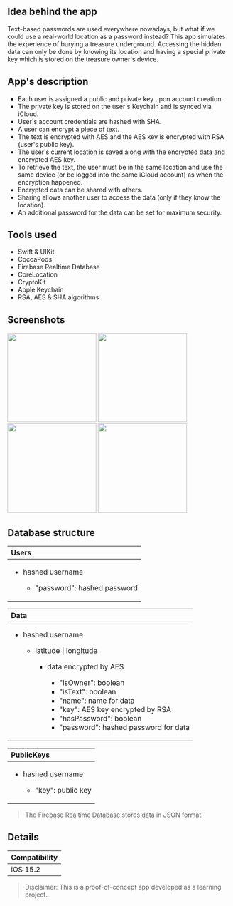 ## Idea behind the app

Text-based passwords are used everywhere nowadays, but what if we could use a real-world location as a password instead? This app simulates the experience of burying a treasure underground. Accessing the hidden data can only be done by knowing its location and having a special private key which is stored on the treasure owner's device.

## App's description

- Each user is assigned a public and private key upon account creation.
- The private key is stored on the user's Keychain and is synced via iCloud.
- User's account credentials are hashed with SHA.
- A user can encrypt a piece of text.
- The text is encrypted with AES and the AES key is encrypted with RSA (user's public key).
- The user's current location is saved along with the encrypted data and encrypted AES key.
- To retrieve the text, the user must be in the same location and use the same device (or be logged into the same iCloud account) as when the encryption happened.
- Encrypted data can be shared with others.
- Sharing allows another user to access the data (only if they know the location).
- An additional password for the data can be set for maximum security.

## Tools used

- Swift & UIKit
- CocoaPods
- Firebase Realtime Database
- CoreLocation
- CryptoKit
- Apple Keychain
- RSA, AES & SHA algorithms

## Screenshots

<!--
![1](https://github.com/pagoda8/GPS-Safe/assets/74459316/01e0c71e-2426-424a-8fc4-c40b799ee1f8)
![2](https://github.com/pagoda8/GPS-Safe/assets/74459316/4f44e81b-db86-48a8-b21b-8609b08f24a1)
![3](https://github.com/pagoda8/GPS-Safe/assets/74459316/2bc9c48e-0c8f-4564-86fb-a391ef59b568)
![4](https://github.com/pagoda8/GPS-Safe/assets/74459316/aad6e963-7922-45d4-a39c-98c88786719e)
-->

<img src="https://github.com/pagoda8/GPS-Safe/assets/74459316/01e0c71e-2426-424a-8fc4-c40b799ee1f8" width="200">
<img src="https://github.com/pagoda8/GPS-Safe/assets/74459316/4f44e81b-db86-48a8-b21b-8609b08f24a1" width="200">
<img src="https://github.com/pagoda8/GPS-Safe/assets/74459316/2bc9c48e-0c8f-4564-86fb-a391ef59b568" width="200">
<img src="https://github.com/pagoda8/GPS-Safe/assets/74459316/aad6e963-7922-45d4-a39c-98c88786719e" width="200">

## Database structure

|Users|
|:-|
|<ul><li>hashed username</li><ul><li>"password": hashed password</ul></ul>|

|Data|
|:-|
|<ul><li>hashed username</li><ul><li>latitude \| longitude</li><ul><li>data encrypted by AES</li><ul><li>"isOwner": boolean<li>"isText": boolean<li>"name": name for data<li>"key": AES key encrypted by RSA<li>"hasPassword": boolean<li>"password": hashed password for data</ul></ul></ul></ul>|

|PublicKeys|
|:-|
|<ul><li>hashed username</li><ul><li>"key": public key</ul></ul>|

> The Firebase Realtime Database stores data in JSON format.

## Details

|Compatibility|
|-|
|iOS 15.2|

> Disclaimer: This is a proof-of-concept app developed as a learning project.

